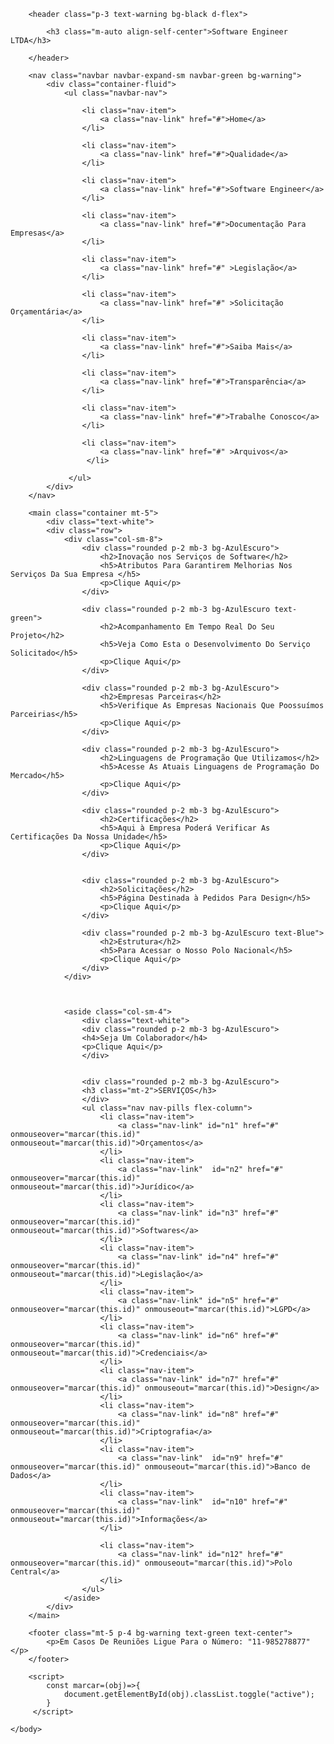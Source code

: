 
<!DOCTYPE html>
<html lang="pt-br">
    <head>
        <meta charset="UTF-8">
        <meta name="viewport" content="width=device-width, initial-scale=1">
        <link href="https://cdn.jsdelivr.net/npm/bootstrap@5.1.3/dist/css/bootstrap.min.css" rel="stylesheet" integrity="sha384-1BmE4kWBq78iYhFldvKuhfTAU6auU8tT94WrHftjDbrCEXSU1oBoqyl2QvZ6jIW3" crossorigin="anonymous">
        <script src="https://cdn.jsdelivr.net/npm/bootstrap@5.1.3/dist/js/bootstrap.bundle.min.js" integrity="sha384-ka7Sk0Gln4gmtz2MlQnikT1wXgYsOg+OMhuP+IlRH9sENBO0LRn5q+8nbTov4+1p" crossorigin="anonymous"></script>
        <title>Software Eng LTDA</title>
        <style>
       
            .bg-AzulEscuro{
    background-color: #dbc60a;
}

            .bg-Preto{
    background-color: #010003;
}

body{
    background-color: rgba(0, 0, 5, 0.959);
}
       </style>
    </head>
    <body>
        
        <header class="p-3 text-warning bg-black d-flex">
            
            <h3 class="m-auto align-self-center">Software Engineer LTDA</h3>
            
        </header>

        <nav class="navbar navbar-expand-sm navbar-green bg-warning">
            <div class="container-fluid">
                <ul class="navbar-nav">
                    
                    <li class="nav-item">
                        <a class="nav-link" href="#">Home</a>
                    </li>

                    <li class="nav-item">
                        <a class="nav-link" href="#">Qualidade</a>
                    </li>
                    
                    <li class="nav-item">
                        <a class="nav-link" href="#">Software Engineer</a>
                    </li>

                    <li class="nav-item">
                        <a class="nav-link" href="#">Documentação Para Empresas</a>
                    </li>
                                            
                    <li class="nav-item">
                        <a class="nav-link" href="#" >Legislação</a>
                    </li>

                    <li class="nav-item">
                        <a class="nav-link" href="#" >Solicitação Orçamentária</a>
                    </li>

                    <li class="nav-item">
                        <a class="nav-link" href="#">Saiba Mais</a>
                    </li>
                                        
                    <li class="nav-item">
                        <a class="nav-link" href="#">Transparência</a>
                    </li>
                    
                    <li class="nav-item">
                        <a class="nav-link" href="#">Trabalhe Conosco</a>
                    </li>

                    <li class="nav-item">
                        <a class="nav-link" href="#" >Arquivos</a>
                     </li>
                
                 </ul>
            </div>
        </nav>

        <main class="container mt-5">
            <div class="text-white">
            <div class="row">
                <div class="col-sm-8">
                    <div class="rounded p-2 mb-3 bg-AzulEscuro">
                        <h2>Inovação nos Serviços de Software</h2>
                        <h5>Atributos Para Garantirem Melhorias Nos Serviços Da Sua Empresa </h5>
                        <p>Clique Aqui</p>
                    </div>

                    <div class="rounded p-2 mb-3 bg-AzulEscuro text-green">
                        <h2>Acompanhamento Em Tempo Real Do Seu Projeto</h2>
                        <h5>Veja Como Esta o Desenvolvimento Do Serviço Solicitado</h5>
                        <p>Clique Aqui</p>
                    </div>

                    <div class="rounded p-2 mb-3 bg-AzulEscuro">
                        <h2>Empresas Parceiras</h2>
                        <h5>Verifique As Empresas Nacionais Que Poossuímos Parceirias</h5>
                        <p>Clique Aqui</p>
                    </div>

                    <div class="rounded p-2 mb-3 bg-AzulEscuro">
                        <h2>Linguagens de Programação Que Utilizamos</h2>
                        <h5>Acesse As Atuais Linguagens de Programação Do Mercado</h5>
                        <p>Clique Aqui</p>
                    </div>

                    <div class="rounded p-2 mb-3 bg-AzulEscuro">
                        <h2>Certificações</h2>
                        <h5>Aqui à Empresa Poderá Verificar As Certificações Da Nossa Unidade</h5>
                        <p>Clique Aqui</p>
                    </div>
                
                
                    <div class="rounded p-2 mb-3 bg-AzulEscuro">
                        <h2>Solicitações</h2>
                        <h5>Página Destinada à Pedidos Para Design</h5>
                        <p>Clique Aqui</p>
                    </div>                  

                    <div class="rounded p-2 mb-3 bg-AzulEscuro text-Blue">
                        <h2>Estrutura</h2>
                        <h5>Para Acessar o Nosso Polo Nacional</h5>
                        <p>Clique Aqui</p>
                    </div>                
                </div>               
                
               
               
                <aside class="col-sm-4">
                    <div class="text-white">
                    <div class="rounded p-2 mb-3 bg-AzulEscuro">
                    <h4>Seja Um Colaborador</h4>
                    <p>Clique Aqui</p>
                    </div>
                     
                    
                    <div class="rounded p-2 mb-3 bg-AzulEscuro">
                    <h3 class="mt-2">SERVIÇOS</h3>
                    </div>
                    <ul class="nav nav-pills flex-column">                        
                        <li class="nav-item">
                            <a class="nav-link" id="n1" href="#" onmouseover="marcar(this.id)" onmouseout="marcar(this.id)">Orçamentos</a>
                        </li>
                        <li class="nav-item">
                            <a class="nav-link"  id="n2" href="#" onmouseover="marcar(this.id)" onmouseout="marcar(this.id)">Jurídico</a>
                        </li>
                        <li class="nav-item">
                            <a class="nav-link" id="n3" href="#" onmouseover="marcar(this.id)" onmouseout="marcar(this.id)">Softwares</a>
                        </li>
                        <li class="nav-item">
                            <a class="nav-link" id="n4" href="#" onmouseover="marcar(this.id)" onmouseout="marcar(this.id)">Legislação</a>
                        </li>
                        <li class="nav-item">
                            <a class="nav-link" id="n5" href="#" onmouseover="marcar(this.id)" onmouseout="marcar(this.id)">LGPD</a>
                        </li>
                        <li class="nav-item">
                            <a class="nav-link" id="n6" href="#" onmouseover="marcar(this.id)" onmouseout="marcar(this.id)">Credenciais</a>
                        </li>
                        <li class="nav-item">
                            <a class="nav-link" id="n7" href="#" onmouseover="marcar(this.id)" onmouseout="marcar(this.id)">Design</a>
                        </li>
                        <li class="nav-item">
                            <a class="nav-link" id="n8" href="#" onmouseover="marcar(this.id)" onmouseout="marcar(this.id)">Criptografia</a>
                        </li>
                        <li class="nav-item">
                            <a class="nav-link"  id="n9" href="#" onmouseover="marcar(this.id)" onmouseout="marcar(this.id)">Banco de Dados</a>
                        </li>
                        <li class="nav-item">
                            <a class="nav-link"  id="n10" href="#" onmouseover="marcar(this.id)" onmouseout="marcar(this.id)">Informações</a>
                        </li>
                        
                        <li class="nav-item">
                            <a class="nav-link" id="n12" href="#" onmouseover="marcar(this.id)" onmouseout="marcar(this.id)">Polo Central</a>
                        </li>
                    </ul>
                </aside>
            </div>
        </main>

        <footer class="mt-5 p-4 bg-warning text-green text-center">
            <p>Em Casos De Reuniões Ligue Para o Número: "11-985278877"</p>
        </footer>
        
        <script>
            const marcar=(obj)=>{
                document.getElementById(obj).classList.toggle("active");
            }     
         </script>

    </body>
</html>
